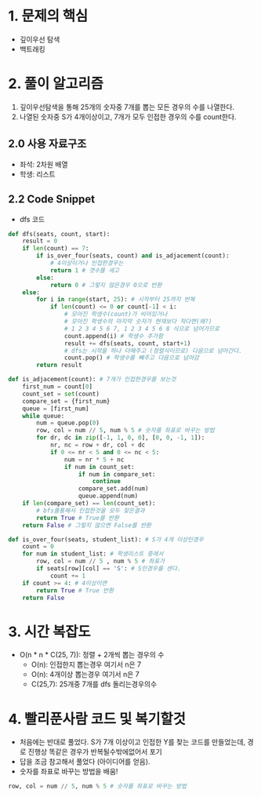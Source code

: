 # 1. 문제의 핵심
- 깊이우선 탐색
- 백트래킹
# 2. 풀이 알고리즘
1. 깊이우선탐색을 통해 25개의 숫자중 7개를 뽑는 모든 경우의 수를 나열한다.
2. 나열된 숫자중 S가 4개이상이고, 7개가 모두 인접한 경우의 수를 count한다.

## 2.0 사용 자료구조
- 좌석: 2차원 배열
- 학생: 리스트

## 2.2 Code Snippet
- dfs 코드
```python
def dfs(seats, count, start):
    result = 0
    if len(count) == 7:
        if is_over_four(seats, count) and is_adjacement(count):
            # 4이상이거나 인접한경우는 
            return 1 # 갯수를 세고
        else: 
            return 0 # 그렇지 않은경우 0으로 반환
    else:
        for i in range(start, 25): # 시작부터 25까지 반복
            if len(count) <= 0 or count[-1] < i: 
                # 모아진 학생수(count)가 비어있거나
                # 모아진 학생수의 마지막 숫자가 현재보다 작다면(왜?)
                # 1 2 3 4 5 6 7, 1 2 3 4 5 6 8 식으로 넘어가므로
                count.append(i) # 학생수 추가함
                result += dfs(seats, count, start+1) 
                # dfs는 시작을 하나 더해주고 (정렬식이므로) 다음으로 넘어간다.
                count.pop() # 학생수를 빼주고 다음으로 넘어감
        return result
```

```python
def is_adjacement(count): # 7개가 인접한경우를 보는것
    first_num = count[0]
    count_set = set(count)
    compare_set = {first_num}
    queue = [first_num]
    while queue:
        num = queue.pop(0)
        row, col = num // 5, num % 5 # 숫자를 좌표로 바꾸는 방법
        for dr, dc in zip([-1, 1, 0, 0], [0, 0, -1, 1]):
            nr, nc = row + dr, col + dc
            if 0 <= nr < 5 and 0 <= nc < 5:
                num = nr * 5 + nc
                if num in count_set:
                    if num in compare_set:
                        continue
                    compare_set.add(num)
                    queue.append(num)
    if len(compare_set) == len(count_set):
        # bfs를통해서 인접한것을 모두 찾은결과
        return True # True를 반환
    return False # 그렇지 않으면 False를 반환
```



```python
def is_over_four(seats, student_list): # S가 4개 이상인경우
    count = 0
    for num in student_list: # 학생리스트 중에서
        row, col = num // 5 , num % 5 # 좌표가
        if seats[row][col] == 'S': # S인경우를 센다.
            count += 1
    if count >= 4: # 4이상이면
        return True # True 반환
    return False

```
# 3. 시간 복잡도
- O(n * n * C(25, 7)): 정렬 + 2개씩 뽑는 경우의 수 
    - O(n): 인접한지 뽑는경우 여기서 n은 7
    - O(n): 4개이상 뽑는경우 여기서 n은 7
    - C(25,7): 25개중 7개를 dfs 돌리는경우의수
# 4. 빨리푼사람 코드 및 복기할것
- 처음에는 반대로 풀었다. S가 7개 이상이고 인접한 Y를 찾는 코드를 만들었는데, 경로 진행상 똑같은 경우가 반복될수밖에없어서 포기
- 답을 조금 참고해서 풀었다 (아이디어를 얻음).
- 숫자를 좌표로 바꾸는 방법을 배움! 
```python
row, col = num // 5, num % 5 # 숫자를 좌표로 바꾸는 방법
```
